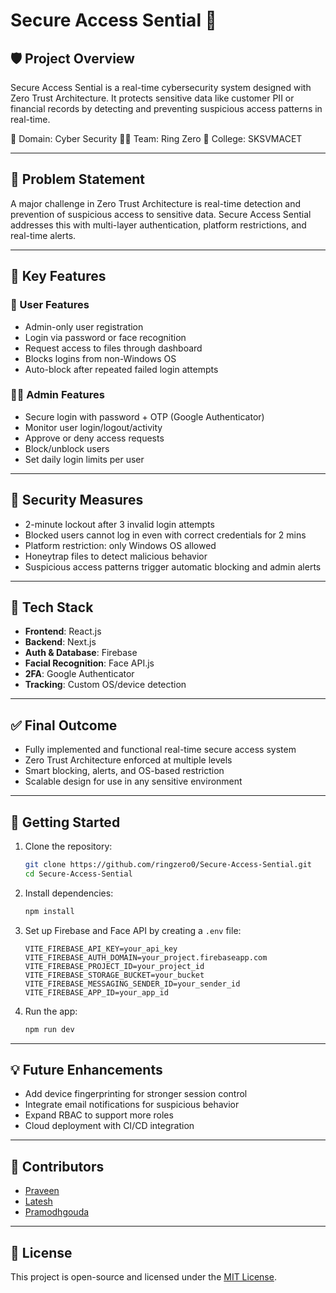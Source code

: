 # Secure Access Sential 🔐

## 🛡️ Project Overview

Secure Access Sential is a real-time cybersecurity system designed with Zero Trust Architecture. It protects sensitive data like customer PII or financial records by detecting and preventing suspicious access patterns in real-time.

🎯 Domain: Cyber Security
👨‍💻 Team: Ring Zero
🏫 College: SKSVMACET

---

## 🚨 Problem Statement

A major challenge in Zero Trust Architecture is real-time detection and prevention of suspicious access to sensitive data. Secure Access Sential addresses this with multi-layer authentication, platform restrictions, and real-time alerts.

---

## 🎯 Key Features

### 👤 User Features

* Admin-only user registration
* Login via password or face recognition
* Request access to files through dashboard
* Blocks logins from non-Windows OS
* Auto-block after repeated failed login attempts

### 👨‍💼 Admin Features

* Secure login with password + OTP (Google Authenticator)
* Monitor user login/logout/activity
* Approve or deny access requests
* Block/unblock users
* Set daily login limits per user

---

## 🔐 Security Measures

* 2-minute lockout after 3 invalid login attempts
* Blocked users cannot log in even with correct credentials for 2 mins
* Platform restriction: only Windows OS allowed
* Honeytrap files to detect malicious behavior
* Suspicious access patterns trigger automatic blocking and admin alerts

---

## 🧰 Tech Stack

* **Frontend**: React.js
* **Backend**: Next.js
* **Auth & Database**: Firebase
* **Facial Recognition**: Face API.js
* **2FA**: Google Authenticator
* **Tracking**: Custom OS/device detection

---

## ✅ Final Outcome

* Fully implemented and functional real-time secure access system
* Zero Trust Architecture enforced at multiple levels
* Smart blocking, alerts, and OS-based restriction
* Scalable design for use in any sensitive environment

---

## 🚀 Getting Started

1. Clone the repository:

   ```bash
   git clone https://github.com/ringzero0/Secure-Access-Sential.git
   cd Secure-Access-Sential
   ```

2. Install dependencies:

   ```bash
   npm install
   ```

3. Set up Firebase and Face API by creating a `.env` file:

   ```env
   VITE_FIREBASE_API_KEY=your_api_key
   VITE_FIREBASE_AUTH_DOMAIN=your_project.firebaseapp.com
   VITE_FIREBASE_PROJECT_ID=your_project_id
   VITE_FIREBASE_STORAGE_BUCKET=your_bucket
   VITE_FIREBASE_MESSAGING_SENDER_ID=your_sender_id
   VITE_FIREBASE_APP_ID=your_app_id
   ```

4. Run the app:

   ```bash
   npm run dev
   ```

---

## 💡 Future Enhancements

* Add device fingerprinting for stronger session control
* Integrate email notifications for suspicious behavior
* Expand RBAC to support more roles
* Cloud deployment with CI/CD integration

---

## 👥 Contributors

* [Praveen](https://github.com/prvnprk)
* [Latesh](https://github.com/Lateshshetty)
* [Pramodhgouda](https://github.com/Pramod1831)

---

## 🏁 License

This project is open-source and licensed under the [MIT License](LICENSE).
